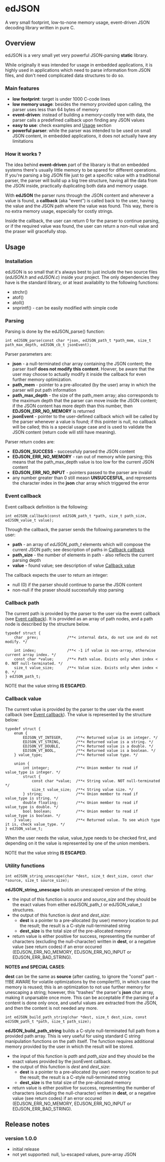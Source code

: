 # edJSON
A very small footprint, low-to-none memory usage, event-driven JSON decoding library written in pure C.

## Overview
edJSON is a very small yet very powerful JSON-parsing **static** library.

While originally it was intended for usage in embedded applications, it is highly used in applications which need to parse information from JSON files, and don't need complicated data structures to do so.

### Main features
- **low footprint**: target is under 1000 C-code lines
- **low memory usage**: besides the memory provided upon calling, the parser uses less than 64 bytes of memory
- **event-driven**: instead of building a memory-costly tree with data, the parser calls a predefined callback upon finding any JSON values
- **easy to use**: check examples and [Usage](#Usage) section
- **powerful parser**: while the parser was intended to be used on small JSON content, in embedded applications, it does not actually have any limitations

### How it works ?
The idea behind **event-driven** part of the libarary is that on embedded systems there's usually little memory to be spared for different operations. If you're parsing a big JSON file just to get a specific value with a traditional parser, the parser will build up a big tree structure, having all the data from the JSON inside, practically duplicating both data and memory usage.

With **edJSON** the parser runs through the JSON content and whenever a value is found, a **callback** (aka "event") is called back to the user, having the value and the JSON path where the value was found. This way, there is no extra memory usage, especially for costly strings.

Inside the callback, the user can return 0 for the parser to continue parsing, or if the required value was found, the user can return a non-null value and the praser will gracefully stop.
## Usage
### Installation
edJSON is so small that it's always best to just include the two source files (*edJSON.h* and *edJSON.c*) inside your project. The only dependencies they have is the standard library, or at least availablity to the following functions:
- strchr()
- atof()
- atoll()
- snprintf() - can be easily modified with simple code

### Parsing
Parsing is done by the edJSON_parse() function:
```
int edJSON_parse(const char *json, edJSON_path_t *path_mem, size_t path_max_depth, edJSON_cb_t jsonEvent);
```

Parser parameters are:
- **json** - a null-terminated char array containing the JSON content; the parser itself **does not modify this content**. Howver, be aware that the user may choose to actually modify it inside the callback for even further memory optimization.
- **path_mem** - pointer to a pre-allocated (by the user) array in which the parser will put path information
- **path_max_depth** - the size of the path_mem array; also corresponds to the maximum depth that the parser can move inside the JSON content; if the JSON content has more depth than this number, then **EDJSON_ERR_NO_MEMORY** is returned
- **jsonEvent** - pointer to the user-defined callback which will be called by the parser whenever a value is found; if this pointer is null, no callback will be called; this is a special usage case and is used to validate the JSON content (return code will still have meaning).

Parser return codes are:
- **EDJSON_SUCCESS** - successfuly parsed the JSON content
- **EDJSON_ERR_NO_MEMORY** - ran out of memory while parsing; this means that the path_max_depth value is too low for the current JSON content
- **EDJSON_ERR_NO_INPUT** - pointers passed to the parser are invalid
- any number greater than 0 still measn **UNSUCCESFUL**, and represents the character index in the **json** char array which triggered the error


### Event callback
Event callback definition is the following:
```
int edJSON_callback(const edJSON_path_t *path, size_t path_size, edJSON_value_t value);
```

Through the callback, the parser sends the following parameters to the user:
- **path** - an array of *edJSON_path_t* elements which will compose the current JSON path; see description of paths in  [Callback callback](#Callback-callback)
- **path_size** - the number of elements in path - also reflects the current parsing depth
- **value** - found value; see description of value [Callback value](#Callback-value)

The callback expects the user to return an integer:
- null (0) if the parser should continue to parse the JSON content
- non-null if the praser should successfully stop parsing

### Callback path
The current path is provided by the parser to the user via the event callback (see [Event callback](#Event-callback)). It is provided as an array of path nodes, and a path node is described by the structure below.
```
typedef struct {
    char _prev;             /**< internal data, do not use and do not modify. */

    int index;              /**< -1 if value is non-array, otherwise current array index. */
    const char *value;      /**< Path value. Exists only when index < 0. NOT null-terminated. */
    size_t value_size;      /**< Value size. Exists only when index < 0. */
} edJSON_path_t;
```

NOTE that the value string **IS ESCAPED**.

### Callback value
The current value is provided by the parser to the user vla the event callback (see [Event callback](#Event-callback)). The value is represented by the structure below:
```
typedef struct {
    enum {
        EDJSON_VT_INTEGER,      /**< Returned value is an integer. */
        EDJSON_VT_STRING,       /**< Returned value is a string. */
        EDJSON_VT_DOUBLE,       /**< Returned value is a double. */
        EDJSON_VT_BOOL,         /**< Returned value is a boolean. */
    } value_type;               /**< Returned value type. */

    union {
        int integer;            /**< Union member to read if value_type is integer. */
        struct {
            const char *value;  /**< String value. NOT null-terminated */
            size_t value_size;  /**< String value size. */
        } string;               /**< Union member to read if value_type is string. */
        double floating;        /**< Union member to read if value_type is double. */
        bool boolean;           /**< Union member to read if value_type is boolean. */
    } value;                    /**< Returned value. To see which type it is, check value_type. */
} edJSON_value_t;
```
When the user needs the value, value_type needs to be checked first, and depending on it the value is represented by one of the union members.

NOTE that the value string **IS ESCAPED**.


### Utility functions
```
int edJSON_string_unescape(char *dest, size_t dest_size, const char *source, size_t source_size);
```
**edJSON_string_unescape** builds an unescaped version of the string. 
- the input of this function is *source* and *source_size* and they should be the exact values from either edJSON_path_t or edJSON_value_t structures.
- the output of this function is *dest* and *dest_size*:
    - **dest** is a pointer to a pre-allocated (by user) memory location to put the result; the result is a C-style null-terminated string
    - **dest_size** is the total size of the pre-allocated memory
- return value is either positive for success, representing the number of characters (excluding the null-character) written in **dest**, or a negative value (see return codes) if an error occured (EDJSON_ERR_NO_MEMORY, EDJSON_ERR_NO_INPUT or EDJSON_ERR_BAD_STRING).

**NOTES and SPECIAL CASES**:

**dest** can be the same as **source** (after casting, to ignore the "const" part - !!!BE AWARE for volatile optimizations by the compiler!!!), in which case the memory is reused; this is an optimization to not use further memory for unescaping a string; however, this "trashes" the parser's **json** char array, making it unparsable once more. This can be acceptable if the parsing of a content is done only once, and useful values are extracted from the JSON, and then the content is not needed any more.

```
int edJSON_build_path_string(char *dest, size_t dest_size, const edJSON_path_t *path, size_t path_size);
```
**edJSON_build_path_string** builds a C-style null-terminated full path from a provided path array. This is very useful for using standard C string manipulation functions on the path itself. The function requires additional memory provided by the user in which the result will be stored.
- the input of this function is *path* and *path_size* and they should be the exact values provided by the jsonEvent callback.
- the output of this function is *dest* and *dest_size*:
    - **dest** is a pointer to a pre-allocated (by user) memory location to put the result; the result is a C-style null-terminated string
    - **dest_size** is the total size of the pre-allocated memory
- return value is either positive for success, representing the number of characters (excluding the null-character) written in **dest**, or a negative value (see return codes) if an error occured (EDJSON_ERR_NO_MEMORY, EDJSON_ERR_NO_INPUT or EDJSON_ERR_BAD_STRING).

## Release notes
### version 1.0.0
- initial release
- not yet supported: null, \u-escaped values, pure-array JSON
